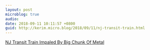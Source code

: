 ```yaml
---
layout: post
microblog: true
audio: 
date: 2018-09-11 10:11:57 +0800
guid: http://kerim.micro.blog/2018/09/11/nj-transit-train.html
---
```

[NJ Transit Train Impaled By Big Chunk Of Metal](http://gothamist.com/2018/09/10/nj_transit_train_impaled_by_own_ele.php)
